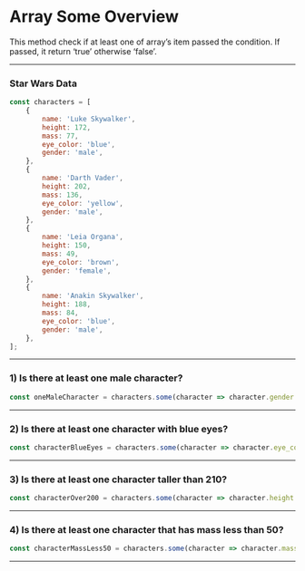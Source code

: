# Array Some Overview
This method check if at least one of array’s item passed the condition. If passed, it return ‘true’ otherwise ‘false’.

***

### Star Wars Data

```js
const characters = [
    {
        name: 'Luke Skywalker',
        height: 172,
        mass: 77,
        eye_color: 'blue',
        gender: 'male',
    },
    {
        name: 'Darth Vader',
        height: 202,
        mass: 136,
        eye_color: 'yellow',
        gender: 'male',
    },
    {
        name: 'Leia Organa',
        height: 150,
        mass: 49,
        eye_color: 'brown',
        gender: 'female',
    },
    {
        name: 'Anakin Skywalker',
        height: 188,
        mass: 84,
        eye_color: 'blue',
        gender: 'male',
    },
];
```

***


### 1) Is there at least one male character?

```js
const oneMaleCharacter = characters.some(character => character.gender === 'male'); // true
```
***
### 2) Is there at least one character with blue eyes?

```js
const characterBlueEyes = characters.some(character => character.eye_color === 'blue'); // true
```
***
### 3) Is there at least one character taller than 210?

```js
const characterOver200 = characters.some(character => character.height > 210); // false
```

***
### 4) Is there at least one character that has mass less than 50?

```js
const characterMassLess50 = characters.some(character => character.mass < 50); // true
```

***
